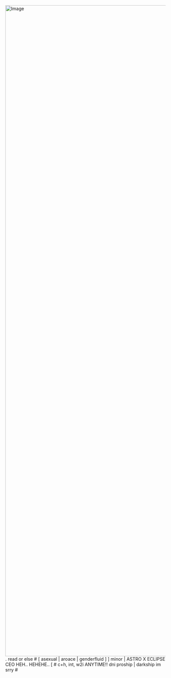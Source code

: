 <img width="2048" height="2048" alt="Image" src="https://github.com/user-attachments/assets/20f60ea2-17c2-41ae-afd9-91f3b2c912b0" />
  . read or else #    
            [  asexual | aroace | genderfluid  ]                                                                                                       ] minor | ASTRO X ECLIPSE CEO HEH.. HEHEHE.. [                                                                                                   # c+h, int, w2i ANYTIME!! dni proship | darkship im srry #                                                                      
